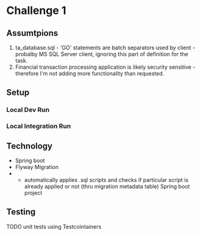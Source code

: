 # Challenge 1
## Assumtpions 
1. ta_database.sql - 'GO' statements are batch separators used by client - probalby MS SQL Server client, ignoring this part of definition for the task. 
2. Financial transaction processing application is likely security sensitive - therefore I'm not adding more functionality than requested.
## Setup
### Local Dev Run
### Local Integration Run
## Technology
- Spring boot
- Flyway Migration
- - automatically applies .sql scripts and checks if particular script is already applied or not (thru migration metadata table)
Spring boot project
## Testing
TODO unit tests using Testcointainers